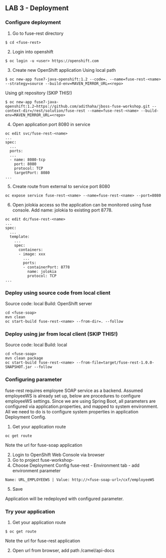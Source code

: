
## LAB 3 - Deployment

### Configure deployment

1. Go to fuse-rest directory
```
$ cd <fuse-rest>
```
2. Login into openshift
```
$ oc login -u <user> https://openshift.com
```
3. Create new OpenShift application
Using local path
```
$ oc new-app fuse7-java-openshift:1.2 --code=. --name=fuse-rest-<name> --strategy=source --build-env=MAVEN_MIRROR_URL=<repo>
```

Using git repository (SKIP THIS!)
```
$ oc new-app fuse7-java-openshift:1.2~https://github.com/adithaha/jboss-fuse-workshop.git --context-dir=/rest/solution/fuse-rest --name=fuse-rest-<name> --build-env=MAVEN_MIRROR_URL=<repo>
```

4. Open application port 8080 in service
```
oc edit svc/fuse-rest-<name>
...
spec:
  ...
  ports:
  ...
  - name: 8080-tcp
    port: 8080
    protocol: TCP
    targetPort: 8080
...
```
5. Create route from external to service port 8080
```
oc expose service fuse-rest-<name> --name=fuse-rest-<name> --port=8080
```

6. Open jolokia access so the application can be monitored using fuse console. Add name: jolokia to existing port 8778.
```
oc edit dc/fuse-rest-<name>
...
spec:
  ...
  template:
    ...
    spec:
      containers:
      - image: xxx
        ...
        ports:
        - containerPort: 8778
          name: jolokia
          protocol: TCP
...
```

### Deploy using source code from local client
Source code: local
Build: OpenShift server
```
cd <fuse-soap>
mvn clean
oc start-build fuse-rest-<name> --from-dir=. --follow
```

### Deploy using jar from local client (SKIP THIS!)
Source code: local
Build: local
```
cd <fuse-soap>
mvn clean package
oc start-build fuse-rest-<name> --from-file=target/fuse-rest-1.0.0-SNAPSHOT.jar --follow
```

### Configuring parameter
fuse-rest requires employee SOAP service as a backend. Assumed employeeWS is already set up, below are procedures to configure employeeWS settings. Since we are using Spring Boot, all parameters are configured via application.properties, and mapped to system environment. All we need to do is to configure system properties in application Deployment Config.

1. Get your application route
```
oc get route
```
Note the url for fuse-soap application 

2. Login to OpenShift Web Console via browser <openshift-url>
3. Go to project fuse-workshop-<name>
4. Choose Deployment Config fuse-rest - Environment tab - add environment parameter
  ```
  Name: URL_EMPLOYEEWS | Value: http://<fuse-soap-url>/cxf/employeeWS
  ```
5. Save
  
Application will be redeployed with configured parameter.

### Try your application

1. Get your application route
```
$ oc get route
```
Note the url for fuse-rest application 

2. Open url from browser, add path /camel/api-docs
